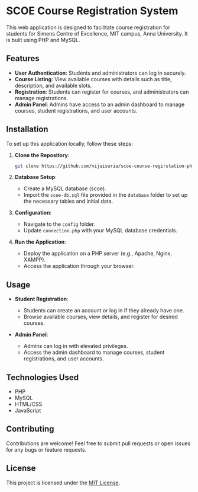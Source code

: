 # SCOE Course Registration System

This web application is designed to facilitate course registration for students for Simens Centre of Excellence, MIT campus, Anna University. It is built using PHP and MySQL.

## Features

- **User Authentication**: Students and administrators can log in securely.
- **Course Listing**: View available courses with details such as title, description, and available slots.
- **Registration**: Students can register for courses, and administrators can manage registrations.
- **Admin Panel**: Admins have access to an admin dashboard to manage courses, student registrations, and user accounts.

## Installation

To set up this application locally, follow these steps:

1. **Clone the Repository**:
   ```bash
   git clone https://github.com/vijaisuria/scoe-course-regirstation-php.git
   ```

2. **Database Setup**:
   - Create a MySQL database (scoe).
   - Import the `scoe-db.sql` file provided in the `database` folder to set up the necessary tables and initial data.

3. **Configuration**:
   - Navigate to the `config` folder.
   - Update `connection.php` with your MySQL database credentials.

4. **Run the Application**:
   - Deploy the application on a PHP server (e.g., Apache, Nginx, XAMPP).
   - Access the application through your browser.

## Usage

- **Student Registration**:
  - Students can create an account or log in if they already have one.
  - Browse available courses, view details, and register for desired courses.

- **Admin Panel**:
  - Admins can log in with elevated privileges.
  - Access the admin dashboard to manage courses, student registrations, and user accounts.

## Technologies Used

- PHP
- MySQL
- HTML/CSS
- JavaScript 

## Contributing

Contributions are welcome! Feel free to submit pull requests or open issues for any bugs or feature requests.

## License

This project is licensed under the [MIT License](LICENSE).

